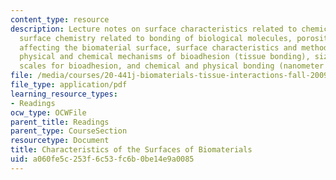 ```yaml
---
content_type: resource
description: Lecture notes on surface characteristics related to chemical bonding,
  surface chemistry related to bonding of biological molecules, porosity, factors
  affecting the biomaterial surface, surface characteristics and methods of analysis,
  physical and chemical mechanisms of bioadhesion (tissue bonding), size and time
  scales for bioadhesion, and chemical and physical bonding (nanometer scale).
file: /media/courses/20-441j-biomaterials-tissue-interactions-fall-2009/a060fe5c253f6c53fc6b0be14e9a0085_MIT20_441JF09_read08_spec1.pdf
file_type: application/pdf
learning_resource_types:
- Readings
ocw_type: OCWFile
parent_title: Readings
parent_type: CourseSection
resourcetype: Document
title: Characteristics of the Surfaces of Biomaterials
uid: a060fe5c-253f-6c53-fc6b-0be14e9a0085
---
```

